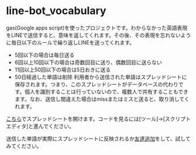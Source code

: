 # line-bot_vocabulary

gas(Google apps script)を使ったプロジェクトです。わからなかった英語表現をLINEで送信すると、意味を返してくれます。その後、その表現を忘れないように毎日以下のルールで繰り返しLINEを送ってくれます。
- 5回以下の場合は毎日送る
- 6回以上10回以下の場合は奇数回目に送り、偶数回目に送らない
- 11回以上50回以下の場合は5日おきに送る
- 50日経過した単語は削除
利用者から送信された単語はスプレッドシートに保存されます。つまり、このスプレッドシートがデータベースの代わりです。個人を識別することは行っていないので、複数人で共有することもできます。なお、送信し間違えた場合はmissまたはミスと送ると、取り消してくれます。

[こちら](https://docs.google.com/spreadsheets/d/16jWcdkhSVfqTtAn58pDsIqRzN-labrADVeIk-4j70jY/edit?usp=sharing)でスプレッドシートを開けます。コードを見るには[ツール]->[スクリプトエディタ]と進んでください。

送信した単語が実際にスプレッドシートに反映されるか[友達追加](https://lin.ee/bui1avc)をして、試してみてください。
